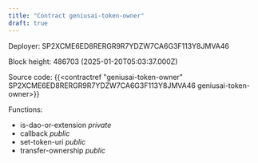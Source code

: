 ```yaml
---
title: "Contract geniusai-token-owner"
draft: true
---
```

Deployer: SP2XCME6ED8RERGR9R7YDZW7CA6G3F113Y8JMVA46


 



Block height: 486703 (2025-01-20T05:03:37.000Z)

Source code: {{<contractref "geniusai-token-owner" SP2XCME6ED8RERGR9R7YDZW7CA6G3F113Y8JMVA46 geniusai-token-owner>}}

Functions:

* is-dao-or-extension _private_
* callback _public_
* set-token-uri _public_
* transfer-ownership _public_
